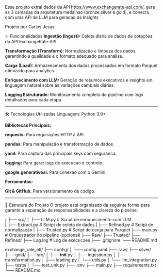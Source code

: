 Esse projeto extrai dados da API  https://www.exchangerate-api.com/, gera as 3 camadas da arquitetura medalhao (bronze,silver e gold), e conecta com uma API de LLM para geracao de Insights

Projeto por Carlos Jesus


✨ Funcionalidades
**Ingestão (Ingest):** Coleta diária de dados de cotações da API ExchangeRate-API.

**Transformação (Transform):** Normalização e limpeza dos dados, garantindo a qualidade e o formato adequado para análise.

**Carga (Load):** Armazenamento dos dados processados em formato Parquet otimizado para analytics.

**Enriquecimento com LLM:** Geração de resumos executivos e insights em linguagem natural sobre as variações cambiais diárias.

**Logging Estruturado:** Monitoramento completo do pipeline com logs detalhados para cada etapa.

***
🛠️ Tecnologias Utilizadas
Linguagem: Python 3.9+

**Bibliotecas Principais:**

**requests:** Para requisições HTTP à API.

**pandas:** Para manipulação e transformação de dados.

**yaml:** Para captura das principais keys com seguranca.

**logging:** Para gerar logs de execucao e controle.

**google.generativeai:** Para conexao com o Gemini.

**Ferramentas:**

**Git & GitHub:** Para versionamento de código.

***

📂 Estrutura do Projeto
O projeto está organizado da seguinte forma para garantir a separação de responsabilidades e a clareza do pipeline:

/
├── src/
│   ├── LLM.py                  # Script de enriquecimento com LLM               
|   ├── Extract.py              # Script de coleta de dados
|   ├── Refined.py              # Script de normalização
|   ├── Trusted.py              # Script de carga para Parquet
├── main.py                     # Orquestrador do pipeline (opcional)
├── Raw/
├── Trusted/
├── Refined/
├── Log.log                     # Log de execucoes
├── .gitignore
└── README.md


exchange_rate_etl/
├── config/
│   └── config.yaml
├── raw/
├── silver/
├── gold/
├── src/
│   ├── __init__.py
│   ├── ingestion.py
│   ├── transformation.py
│   ├── loading.py
│   └── utils.py
│   └── llm_integration.py
├── tests/
│   └── test_unit.py
├── .env
├── main.py
├── requirements.txt
└── README.md